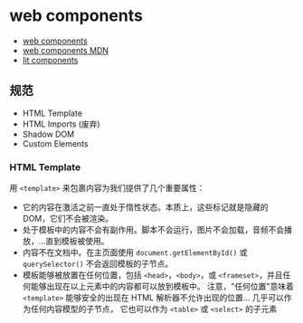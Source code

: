 # web components

- [web components](https://www.webcomponents.org/introduction)
- [web components MDN](https://developer.mozilla.org/zh-CN/docs/Web/API/Web_components)
- [lit components](https://github.com/lit/lit/)

## 规范

- HTML Template
- HTML Imports (废弃)
- Shadow DOM
- Custom Elements

### HTML Template

用 `<template>` 来包裹内容为我们提供了几个重要属性：

- 它的内容在激活之前一直处于惰性状态。本质上，这些标记就是隐藏的 DOM，它们不会被渲染。
- 处于模板中的内容不会有副作用。脚本不会运行，图片不会加载，音频不会播放，...直到模板被使用。
- 内容不在文档中。在主页面使用 `document.getElementById()` 或 `querySelector()` 不会返回模板的子节点。
- 模板能够被放置在任何位置，包括 `<head>`，`<body>`，或 `<frameset>`，并且任何能够出现在以上元素中的内容都可以放到模板中。 注意，"任何位置"意味着 `<template>` 能够安全的出现在 HTML 解析器不允许出现的位置... 几乎可以作为任何内容模型的子节点， 它也可以作为 `<table>` 或 `<select>` 的子元素
